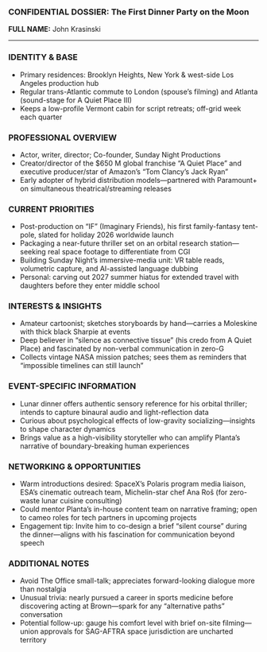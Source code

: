 ### CONFIDENTIAL DOSSIER: The First Dinner Party on the Moon

**FULL NAME:** John Krasinski

---
### IDENTITY & BASE
- Primary residences: Brooklyn Heights, New York & west-side Los Angeles production hub  
- Regular trans-Atlantic commute to London (spouse’s filming) and Atlanta (sound-stage for A Quiet Place III)  
- Keeps a low-profile Vermont cabin for script retreats; off-grid week each quarter  

### PROFESSIONAL OVERVIEW
- Actor, writer, director; Co-founder, Sunday Night Productions  
- Creator/director of the $650 M global franchise “A Quiet Place” and executive producer/star of Amazon’s “Tom Clancy’s Jack Ryan”  
- Early adopter of hybrid distribution models—partnered with Paramount+ on simultaneous theatrical/streaming releases  

### CURRENT PRIORITIES
- Post-production on “IF” (Imaginary Friends), his first family-fantasy tent-pole, slated for holiday 2026 worldwide launch  
- Packaging a near-future thriller set on an orbital research station—seeking real space footage to differentiate from CGI  
- Building Sunday Night’s immersive-media unit: VR table reads, volumetric capture, and AI-assisted language dubbing  
- Personal: carving out 2027 summer hiatus for extended travel with daughters before they enter middle school  

### INTERESTS & INSIGHTS
- Amateur cartoonist; sketches storyboards by hand—carries a Moleskine with thick black Sharpie at events  
- Deep believer in “silence as connective tissue” (his credo from A Quiet Place) and fascinated by non-verbal communication in zero-G  
- Collects vintage NASA mission patches; sees them as reminders that “impossible timelines can still launch”  

### EVENT-SPECIFIC INFORMATION
- Lunar dinner offers authentic sensory reference for his orbital thriller; intends to capture binaural audio and light-reflection data  
- Curious about psychological effects of low-gravity socializing—insights to shape character dynamics  
- Brings value as a high-visibility storyteller who can amplify Planta’s narrative of boundary-breaking human experiences  

### NETWORKING & OPPORTUNITIES
- Warm introductions desired: SpaceX’s Polaris program media liaison, ESA’s cinematic outreach team, Michelin-star chef Ana Roš (for zero-waste lunar cuisine consulting)  
- Could mentor Planta’s in-house content team on narrative framing; open to cameo roles for tech partners in upcoming projects  
- Engagement tip: Invite him to co-design a brief “silent course” during the dinner—aligns with his fascination for communication beyond speech  

### ADDITIONAL NOTES
- Avoid The Office small-talk; appreciates forward-looking dialogue more than nostalgia  
- Unusual trivia: nearly pursued a career in sports medicine before discovering acting at Brown—spark for any “alternative paths” conversation  
- Potential follow-up: gauge his comfort level with brief on-site filming—union approvals for SAG-AFTRA space jurisdiction are uncharted territory